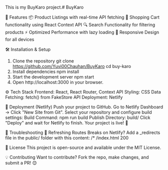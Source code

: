 This is my BuyKaro project.#   B u y K a r o 

 🚀 Features
📦 Product Listings with real-time API fetching
🛒 Shopping Cart functionality using React Context API
🔍 Search Functionality for filtering products
⚡ Optimized Performance with lazy loading
🎨 Responsive Design for all devices

🛠️ Installation & Setup
1. Clone the repository
git clone https://github.com/Yuvi00Chauhan/BuyKaro
cd buy-karo
2. Install dependencies
npm install
3. Start the development server
npm start
4. Open http://localhost:3000 in your browser.

⚙️ Tech Stack
Frontend: React, React Router, Context API
Styling: CSS
Data Fetching: fetch() from FakeStore API
Deployment: Netlify

🚀 Deployment (Netlify)
Push your project to GitHub.
Go to Netlify Dashboard → Click "New Site from Git".
Select your repository and configure build settings:
Build Command: npm run build
Publish Directory: build/
Click "Deploy" and wait for Netlify to finish.
Your project is live! 🎉

🐞 Troubleshooting
🔹 Refreshing Routes Breaks on Netlify?
Add a _redirects file in the public/ folder with this content:
/*    /index.html   200

📜 License
This project is open-source and available under the MIT License.

💡 Contributing
Want to contribute? Fork the repo, make changes, and submit a PR! 😊
